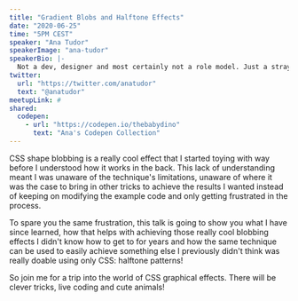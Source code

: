 ```yaml
---
title: "Gradient Blobs and Halftone Effects"
date: "2020-06-25"
time: "5PM CEST"
speaker: "Ana Tudor"
speakerImage: "ana-tudor"
speakerBio: |-
  Not a dev, designer and most certainly not a role model. Just a stray cat trying to survive.
twitter:
  url: "https://twitter.com/anatudor"
  text: "@anatudor"
meetupLink: #
shared:
  codepen:
    - url: "https://codepen.io/thebabydino"
      text: "Ana's Codepen Collection"
---
```


CSS shape blobbing is a really cool effect that I started toying with way before I understood how it works in the back. This lack of understanding meant I was unaware of the technique's limitations, unaware of where it was the case to bring in other tricks to achieve the results I wanted instead of keeping on modifying the example code and only getting frustrated in the process.

To spare you the same frustration, this talk is going to show you what I have since learned, how that helps with achieving those really cool blobbing effects I didn't know how to get to for years and how the same technique can be used to easily achieve something else I previously didn't think was really doable using only CSS: halftone patterns!

So join me for a trip into the world of CSS graphical effects. There will be clever tricks, live coding and cute animals!
